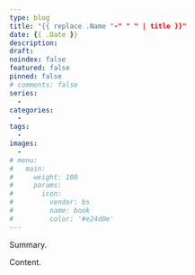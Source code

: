 ```yaml
---
type: blog
title: "{{ replace .Name "-" " " | title }}"
date: {{ .Date }}
description: 
draft:
noindex: false
featured: false
pinned: false
# comments: false
series:
  - 
categories:
  - 
tags:
  - 
images:
  - 
# menu:
#   main:
#     weight: 100
#     params:
#       icon:
#         vendor: bs
#         name: book
#         color: '#e24d0e'
---
```


Summary.

<!--more-->

Content.
